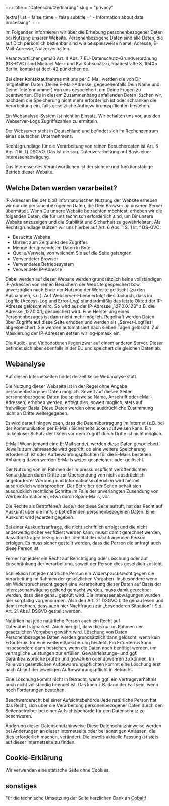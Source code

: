 +++
title = "Datenschutzerklärung"
slug = "privacy"

[extra]
list = false
rtime = false
subtitle =" - Information about data processing"
+++

Im Folgenden informieren wir über die Erhebung personenbezogener Daten bei
Nutzung unserer Website. Personenbezogene Daten sind alle Daten, die auf Dich
persönlich beziehbar sind wie beispielsweise Name, Adresse, E-Mail-Adresse,
Nutzerverhalten.

Verantwortlicher gemäß Art. 4 Abs. 7 EU-Datenschutz-Grundverordnung (DS-GVO)
sind Michael Merz und Kai Kobschätzki, Raabestraße 8, 10405 Berlin, kontakt at
dect-42 pünktchen de.

Bei einer Kontaktaufnahme mit uns per E-Mail werden die von Dir mitgeteilten
Daten (Deine E-Mail-Adresse, gegebenenfalls Dein Name und Deine Telefonnummer)
von uns gespeichert, um Deine Fragen zu beantworten. Die in diesem Zusammenhang
anfallenden Daten löschen wir, nachdem die Speicherung nicht mehr erforderlich
ist oder schränken die Verarbeitung ein, falls gesetzliche
Aufbewahrungspflichten bestehen.

Ein Webanalyse-System ist nicht im Einsatz. Wir behalten uns vor, aus den
Webserver-Logs Zugriffszahlen zu ermitteln.

Der Webserver steht in Deutschland und befindet sich im Rechenzentrum eines
deutschen Unternehmens.

Rechtsgrundlage für die Verarbeitung von reinen Besucherdaten ist Art. 6 Abs. 1
lit. f) DSGVO. Das ist die sog. Datenverarbeitung auf Basis einer
Interessenabwägung.

Das Interesse des Verantwortlichen ist der sichere und funktionsfähige Betrieb
dieser Website.

## Welche Daten werden verarbeitet?

IP-Adressen Bei der bloß informatorischen Nutzung der Website erheben wir nur
die personenbezogenen Daten, die Dein Browser an unseren Server übermittelt.
Wenn Du unsere Website betrachten möchtest, erheben wir die folgenden Daten, die
für uns technisch erforderlich sind, um Dir unsere Website anzuzeigen und die
Stabilität und Sicherheit zu gewährleisten. Als Rechtsgrundlage stützen wir uns
hierbei auf Art. 6 Abs. 1 S. 1 lit. f DS-GVO:

-   Besuchte Website
-   Uhrzeit zum Zeitpunkt des Zugriffes
-   Menge der gesendeten Daten in Byte
-   Quelle/Verweis, von welchem Sie auf die Seite gelangten
-   Verwendeter Browser
-   Verwendetes Betriebssystem
-   Verwendete IP-Adresse

Dabei werden auf dieser Website werden grundsätzlich keine vollständigen
IP-Adressen von reinen Besuchern der Website gespeichert bzw. unverzüglich nach
Ende der Nutzung der Website gelöscht (zu den Ausnahmen, s.u.). Auf
Webserver-Ebene erfolgt dies dadurch, dass im Logfile (Access-Log und Error-Log)
standardmäßig das letzte Oktett der IP-Adresse gelöscht wird. So wird aus der
IP-Adresse „127.0.0.123“ z.B. die Adresse „127.0.0.1„ gespeichert wird. Eine
Herstellung eines Personenbezuges ist dann nicht mehr möglich. Regelhaft werden
Daten über Zugriffe auf diese Seite erhoben und werden als „Server-Logfiles“
abgespeichert. Sie werden automatisiert nach sieben Tagen gelöscht. Zur
Maskierung der IP-Adressen setzen wir log-ipmask ein.

Die Audio- und Videodatenen liegen zwar auf einem anderen Server. Dieser befindet sich aber ebenfalls in der EU und speichert die gleichen Daten ab.

## Webanalyse

Auf diesen Internetseiten findet derzeit keine Webanalyse statt.

Die Nutzung dieser Webseite ist in der Regel ohne Angabe personenbezogener Daten
möglich. Soweit auf diesen Seiten personenbezogene Daten (beispielsweise Name,
Anschrift oder eMail-Adressen) erhoben werden, erfolgt dies, soweit möglich,
stets auf freiwilliger Basis. Diese Daten werden ohne ausdrückliche Zustimmung
nicht an Dritte weitergegeben.

Es wird darauf hingewiesen, dass die Datenübertragung im Internet (z.B. bei der
Kommunikation per E-Mail) Sicherheitslücken aufweisen kann. Ein lückenloser
Schutz der Daten vor dem Zugriff durch Dritte ist nicht möglich.

E-Mail Wenn jemand eine E-Mail sendet, werden diese Daten gespeichert. Jeweils
zum Jahresende wird geprüft, ob eine weitere Speicherung erforderlich ist oder
Aufbewahrungspflichten für die E-Mails bestehen. Abhängig davon werden E-Mails
weiter gespeichert oder gelöscht.

Der Nutzung von im Rahmen der Impressumspflicht veröffentlichten Kontaktdaten
durch Dritte zur Übersendung von nicht ausdrücklich angeforderter Werbung und
Informationsmaterialien wird hiermit ausdrücklich widersprochen. Der Betreiber
der Seiten behält sich ausdrücklich rechtliche Schritte im Falle der
unverlangten Zusendung von Werbeinformationen, etwa durch Spam-Mails, vor.

Die Rechte als Betroffene/r Jede/r der diese Seite aufruft, hat das Recht auf
Auskunft über die ihn/sie betreffenden personenbezogenen Daten. Eine Auskunft
wird jederzeit gegeben.

Bei einer Auskunftsanfrage, die nicht schriftlich erfolgt und die nicht
anderweitig sicher verifiziert werden kann, musst damit gerechnet werden, dass
Rückfragen bezüglich der Identität der nachfragenden Person erfolgen. Es muss
sicher gestellt werden, dass die Person die anfragt auch diese Person ist.

Ferner hat jede/r ein Recht auf Berichtigung oder Löschung oder auf
Einschränkung der Verarbeitung, soweit der Person dies gesetzlich zusteht.

Schließlich hat jede natürliche Person ein Widerspruchsrecht gegen die
Verarbeitung im Rahmen der gesetzlichen Vorgaben. Insbesondere wenn ein
Widerspruchsrecht gegen eine Verarbeitung dieser Daten auf Basis der
Interessenabwägung geltend gemacht werden, muss damit gerechnet werden, dass
dies genau geprüft wird. Die Interessenabwägungen wurden hier sorgfältig
vorgenommen. Also den Art. 21 DSGVO bitte genau lesen und damit rechnen, dass
auch hier Nachfragen zur „besonderen Situation“ i.S.d. Art. 21 Abs.1 DSGVO
gestellt werden.

Natürlich hat jede natürliche Person auch ein Recht auf Datenübertragbarkeit.
Auch hier gilt, dass dies nur im Rahmen der gesetzlichen Vorgaben gewährt wird.
Löschung von Daten Personenbezogene Daten werden grundsätzlich dann gelöscht,
wenn kein Erfordernis für eine weitere Speicherung besteht. Ein Erfordernis kann
insbesondere dann bestehen, wenn die Daten noch benötigt werden, um vertragliche
Leistungen zur erfüllen, Gewährleistungs- und ggf. Garantieansprüche prüfen und
gewähren oder abwehren zu können. Im Falle von gesetzlichen
Aufbewahrungspflichten kommt eine Löschung erst nach Ablauf der jeweiligen
Aufbewahrungspflicht in Betracht.

Eine Löschung kommt nicht in Betracht, wenn ggf. ein Vertragsverhältnis noch
nicht vollständig beendet ist. Das kann z.B. dann der Fall sein, wenn noch
Forderungen bestehen.

Beschwerderecht bei einer Aufsichtsbehörde Jede natürliche Person hat das Recht,
sich über die Verarbeitung personenbezogener Daten durch den Seitenbetreiber bei
einer Aufsichtsbehörde für den Datenschutz zu beschweren.

Änderung dieser Datenschutzhinweise Diese Datenschutzhinweise werden bei
Änderungen an dieser Internetseite oder bei sonstigen Anlässen, die dies
erforderlich machen, verändert. Die jeweils aktuelle Fassung ist stets auf
dieser Internetseite zu finden.

## Cookie-Erklärung

Wir verwenden eine statische Seite ohne Cookies.

## sonstiges

Für die technische Umsetzung der Seite herzlichen Dank an
[Cobalt](https://cobalt.rocks)!

